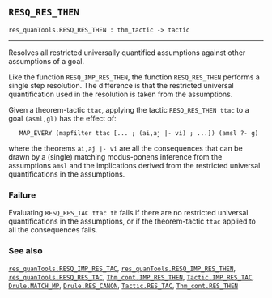 ## `RESQ_RES_THEN`

``` hol4
res_quanTools.RESQ_RES_THEN : thm_tactic -> tactic
```

------------------------------------------------------------------------

Resolves all restricted universally quantified assumptions against other
assumptions of a goal.

Like the function `RESQ_IMP_RES_THEN`, the function `RESQ_RES_THEN`
performs a single step resolution. The difference is that the restricted
universal quantification used in the resolution is taken from the
assumptions.

Given a theorem-tactic `ttac`, applying the tactic `RESQ_RES_THEN ttac`
to a goal `(asml,gl)` has the effect of:

``` hol4
   MAP_EVERY (mapfilter ttac [... ; (ai,aj |- vi) ; ...]) (amsl ?- g)
```

where the theorems `ai,aj |- vi` are all the consequences that can be
drawn by a (single) matching modus-ponens inference from the assumptions
`amsl` and the implications derived from the restricted universal
quantifications in the assumptions.

### Failure

Evaluating `RESQ_RES_TAC ttac th` fails if there are no restricted
universal quantifications in the assumptions, or if the theorem-tactic
`ttac` applied to all the consequences fails.

### See also

[`res_quanTools.RESQ_IMP_RES_TAC`](#res_quanTools.RESQ_IMP_RES_TAC),
[`res_quanTools.RESQ_IMP_RES_THEN`](#res_quanTools.RESQ_IMP_RES_THEN),
[`res_quanTools.RESQ_RES_TAC`](#res_quanTools.RESQ_RES_TAC),
[`Thm_cont.IMP_RES_THEN`](#Thm_cont.IMP_RES_THEN),
[`Tactic.IMP_RES_TAC`](#Tactic.IMP_RES_TAC),
[`Drule.MATCH_MP`](#Drule.MATCH_MP),
[`Drule.RES_CANON`](#Drule.RES_CANON),
[`Tactic.RES_TAC`](#Tactic.RES_TAC),
[`Thm_cont.RES_THEN`](#Thm_cont.RES_THEN)
